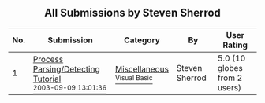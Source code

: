 ﻿<div align="center">

## All Submissions by Steven Sherrod

</div>

No.  | Submission | Category | By   | User Rating
---- | ---------- | -------- | ---- | -----------
1 | [Process Parsing/Detecting Tutorial<br /><sup>2003-09-09 13:01:36</sup>](https://github.com/Planet-Source-Code/steven-sherrod-process-parsing-detecting-tutorial__1-48380) | [Miscellaneous<br /><sup>Visual Basic</sup>](../ByCategory/miscellaneous__1-1.md) | Steven Sherrod | 5.0 (10 globes from 2 users)

